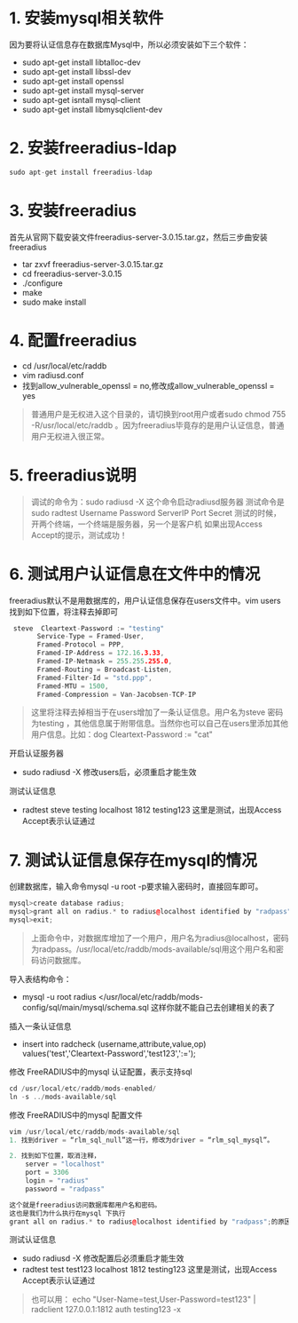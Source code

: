 # 1. 安装mysql相关软件
因为要将认证信息存在数据库Mysql中，所以必须安装如下三个软件：
- sudo apt-get install libtalloc-dev
- sudo apt-get install libssl-dev
- sudo apt-get install openssl
- sudo apt-get install mysql-server
- sudo apt-get isntall mysql-client
- sudo apt-get install libmysqlclient-dev

# 2. 安装freeradius-ldap
```cpp
sudo apt-get install freeradius-ldap
```

# 3. 安装freeradius
首先从官网下载安装文件freeradius-server-3.0.15.tar.gz，然后三步曲安装freeradius
- tar zxvf freeradius-server-3.0.15.tar.gz  
- cd freeradius-server-3.0.15  
- ./configure 
- make
- sudo make install

# 4. 配置freeradius
- cd /usr/local/etc/raddb 
- vim radiusd.conf
- 找到allow_vulnerable_openssl = no,修改成allow_vulnerable_openssl = yes

> 普通用户是无权进入这个目录的，请切换到root用户或者sudo chmod 755 -R/usr/local/etc/raddb 。因为freeradius毕竟存的是用户认证信息，普通用户无权进入很正常。

# 5. freeradius说明
> 调试的命令为：sudo radiusd -X 这个命令启动radiusd服务器 
测试命令是 sudo radtest Username Password ServerIP Port Secret 
测试的时候，开两个终端，一个终端是服务器，另一个是客户机 
如果出现Access Accept的提示，测试成功！

# 6. 测试用户认证信息在文件中的情况
freeradius默认不是用数据库的，用户认证信息保存在users文件中。vim users  找到如下位置，将注释去掉即可
```cpp
 steve  Cleartext-Password := "testing"
       Service-Type = Framed-User,
       Framed-Protocol = PPP,
       Framed-IP-Address = 172.16.3.33,
       Framed-IP-Netmask = 255.255.255.0,
       Framed-Routing = Broadcast-Listen,
       Framed-Filter-Id = "std.ppp",
       Framed-MTU = 1500,
       Framed-Compression = Van-Jacobsen-TCP-IP
```
>这里将注释去掉相当于在users增加了一条认证信息。用户名为steve 密码为testing ，其他信息属于附带信息。当然你也可以自己在users里添加其他用户信息。比如：dog  Cleartext-Password := "cat"

开启认证服务器
- sudo radiusd -X   修改users后，必须重启才能生效

测试认证信息
- radtest steve testing localhost 1812 testing123     这里是测试，出现Access Accept表示认证通过

# 7. 测试认证信息保存在mysql的情况
创建数据库，输入命令mysql -u root -p要求输入密码时，直接回车即可。
```cpp
mysql>create database radius;
mysql>grant all on radius.* to radius@localhost identified by "radpass"; 
mysql>exit;
```
> 上面命令中，对数据库增加了一个用户，用户名为radius@localhost，密码为radpass。/usr/local/etc/raddb/mods-available/sql用这个用户名和密码访问数据库。

导入表结构命令：
- mysql -u root radius </usr/local/etc/raddb/mods-config/sql/main/mysql/schema.sql
这样你就不能自己去创建相关的表了

插入一条认证信息
- insert into radcheck (username,attribute,value,op) values('test','Cleartext-Password','test123',':=');

修改 FreeRADIUS中的mysql 认证配置，表示支持sql
```cpp
cd /usr/local/etc/raddb/mods-enabled/
ln -s ../mods-available/sql
```

修改 FreeRADIUS中的mysql 配置文件
```cpp
vim /usr/local/etc/raddb/mods-available/sql
1. 找到driver = “rlm_sql_null”这一行，修改为driver = “rlm_sql_mysql”。

2. 找到如下位置，取消注释，
    server = "localhost"
    port = 3306
    login = "radius"
    password = "radpass"

这个就是freeradius访问数据库都用户名和密码。
这也是我们为什么执行在mysql 下执行
grant all on radius.* to radius@localhost identified by "radpass";的原因  
```

测试认证信息
- sudo radiusd -X  修改配置后必须重启才能生效
- radtest test test123 localhost 1812 testing123     这里是测试，出现Access Accept表示认证通过
> 也可以用：
> echo "User-Name=test,User-Password=test123" | radclient 127.0.0.1:1812 auth testing123 -x


